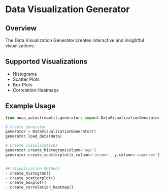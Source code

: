 # Data Visualization Generator

## Overview
The Data Visualization Generator creates interactive and insightful visualizations.

## Supported Visualizations
- Histograms
- Scatter Plots
- Box Plots
- Correlation Heatmaps

## Example Usage

```python
from nosa_autostreamlit.generators import DataVisualizationGenerator

# Create generator
generator = DataVisualizationGenerator()
generator.load_data(data)

# Create visualizations
generator.create_histogram(column='age')
generator.create_scatterplot(x_column='income', y_column='expenses')


## Visualization Methods
- create_histogram()
- create_scatterplot()
- create_boxplot()
- create_correlation_heatmap()
